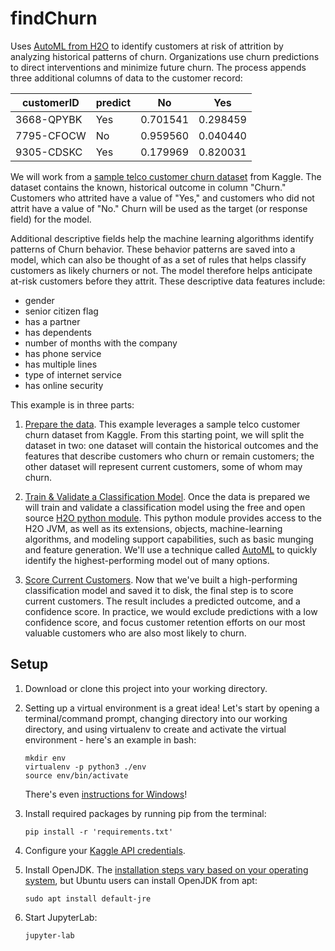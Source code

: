 # findChurn
Uses [AutoML from H2O](https://docs.h2o.ai/h2o/latest-stable/h2o-docs/automl.html) to identify customers at risk of attrition by analyzing historical patterns of churn. Organizations use churn predictions to direct interventions and minimize future churn. The process appends three additional columns of data to the customer record:

| customerID | predict | No | Yes |
| --- | --- | --- | --- |
| 3668-QPYBK | Yes | 0.701541 | 0.298459 |
| 7795-CFOCW | No | 0.959560 | 0.040440 |
| 9305-CDSKC | Yes | 0.179969 | 0.820031 |

We will work from a [sample telco customer churn dataset](https://www.kaggle.com/blastchar/telco-customer-churn) from Kaggle. The dataset contains the known, historical outcome in column "Churn." Customers who attrited have a value of "Yes," and customers who did not attrit have a value of "No." Churn will be used as the target (or response field) for the model.

Additional descriptive fields help the machine learning algorithms identify patterns of Churn behavior. These behavior patterns are saved into a model, which can also be thought of as a set of rules that helps classify customers as likely churners or not. The model therefore helps anticipate at-risk customers before they attrit. These descriptive data features include:

* gender
* senior citizen flag
* has a partner
* has dependents
* number of months with the company
* has phone service
* has multiple lines
* type of internet service
* has online security

This example is in three parts:

1. [Prepare the data](https://github.com/jeffmaddocks/findChurn/blob/master/prepare%20data.ipynb). This example leverages a sample telco customer churn dataset from Kaggle. From this starting point, we will split the dataset in two:  one dataset will contain the historical outcomes and the features that describe customers who churn or remain customers; the other dataset will represent current customers, some of whom may churn.

2. [Train & Validate a Classification Model](https://github.com/jeffmaddocks/findChurn/blob/master/build%20churn%20model.ipynb). Once the data is prepared we will train and validate a classification model using the free and open source [H2O python module](https://docs.h2o.ai/h2o/latest-stable/h2o-py/docs/intro.html). This python module provides access to the H2O JVM, as well as its extensions, objects, machine-learning algorithms, and modeling support capabilities, such as basic munging and feature generation. We'll use a technique called [AutoML](https://docs.h2o.ai/h2o/latest-stable/h2o-py/docs/modeling.html#h2oautoml) to quickly identify the highest-performing model out of many options. 

3. [Score Current Customers](https://github.com/jeffmaddocks/findChurn/blob/master/score%20current%20customers.ipynb). Now that we've built a high-performing classification model and saved it to disk, the final step is to score current customers. The result includes a predicted outcome, and a confidence score. In practice, we would exclude predictions with a low confidence score, and focus customer retention efforts on our most valuable customers who are also most likely to churn.

## Setup

1. Download or clone this project into your working directory.

2. Setting up a virtual environment is a great idea! Let's start by opening a terminal/command prompt, changing directory into our working directory, and using virtualenv to create and activate the virtual environment - here's an example in bash:
    ```
    mkdir env
    virtualenv -p python3 ./env
    source env/bin/activate
    ```
    There's even [instructions for Windows](https://programwithus.com/learn/python/pip-virtualenv-windows)!

3. Install required packages by running pip from the terminal: 
    ```
    pip install -r 'requirements.txt'
    ```

4. Configure your [Kaggle API credentials](https://github.com/Kaggle/kaggle-api).

5. Install OpenJDK. The [installation steps vary based on your operating system](https://openjdk.java.net/install/), but Ubuntu users can install OpenJDK from apt:
    ```
    sudo apt install default-jre
    ```

6. Start JupyterLab: 
    ```
    jupyter-lab
    ```
